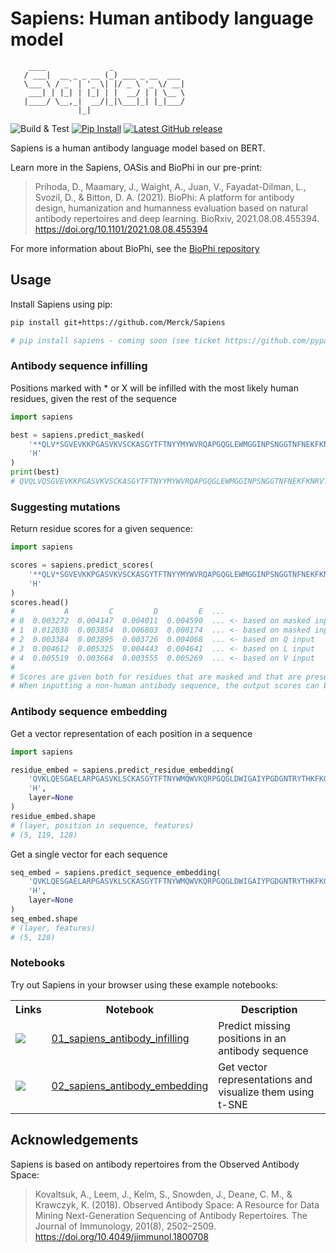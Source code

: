 # Sapiens: Human antibody language model

```
    ____              _                
   / ___|  __ _ _ __ (_) ___ _ __  ___ 
   \___ \ / _` | '_ \| |/ _ \ '_ \/ __|
    ___| | |_| | |_| | |  __/ | | \__ \
   |____/ \__,_|  __/|_|\___|_| |_|___/
               |_|                    
```

<p>
<img src="https://github.com/Merck/Sapiens/actions/workflows/python-package-conda.yml/badge.svg"
    alt="Build & Test"></a>
<a href="https://pypi.org/project/sapiens/">
    <img src="https://img.shields.io/pypi/dm/sapiens"
        alt="Pip Install"></a>
<a href="https://github.com/Merck/Sapiens/releases">
    <img src="https://img.shields.io/github/v/release/Merck/Sapiens?include_prereleases"
        alt="Latest GitHub release"></a>
</p>

Sapiens is a human antibody language model based on BERT.

Learn more in the Sapiens, OASis and BioPhi in our pre-print:

> Prihoda, D., Maamary, J., Waight, A., Juan, V., Fayadat-Dilman, L., Svozil, D., & Bitton, D. A. (2021). 
> BioPhi: A platform for antibody design, humanization and humanness evaluation based on natural antibody repertoires and deep learning. BioRxiv, 2021.08.08.455394. https://doi.org/10.1101/2021.08.08.455394

For more information about BioPhi, see the [BioPhi repository](https://github.com/Merck/BioPhi)

## Usage

Install Sapiens using pip:
```bash
pip install git+https://github.com/Merck/Sapiens

# pip install sapiens - coming soon (see ticket https://github.com/pypa/pypi-support/issues/1651)
```

### Antibody sequence infilling

Positions marked with * or X will be infilled with the most likely human residues, given the rest of the sequence

```python
import sapiens

best = sapiens.predict_masked(
    '**QLV*SGVEVKKPGASVKVSCKASGYTFTNYYMYWVRQAPGQGLEWMGGINPSNGGTNFNEKFKNRVTLTTDSSTTTAYMELKSLQFDDTAVYYCARRDYRFDMGFDYWGQGTTVTVSS',
    'H'
)
print(best)
# QVQLVQSGVEVKKPGASVKVSCKASGYTFTNYYMYWVRQAPGQGLEWMGGINPSNGGTNFNEKFKNRVTLTTDSSTTTAYMELKSLQFDDTAVYYCARRDYRFDMGFDYWGQGTTVTVSS
```

### Suggesting mutations

Return residue scores for a given sequence:

```python
import sapiens

scores = sapiens.predict_scores(
    '**QLV*SGVEVKKPGASVKVSCKASGYTFTNYYMYWVRQAPGQGLEWMGGINPSNGGTNFNEKFKNRVTLTTDSSTTTAYMELKSLQFDDTAVYYCARRDYRFDMGFDYWGQGTTVTVSS',
    'H'
)
scores.head()
#           A         C         D         E  ...
# 0  0.003272  0.004147  0.004011  0.004590  ... <- based on masked input
# 1  0.012038  0.003854  0.006803  0.008174  ... <- based on masked input
# 2  0.003384  0.003895  0.003726  0.004068  ... <- based on Q input
# 3  0.004612  0.005325  0.004443  0.004641  ... <- based on L input
# 4  0.005519  0.003664  0.003555  0.005269  ... <- based on V input
#
# Scores are given both for residues that are masked and that are present. 
# When inputting a non-human antibody sequence, the output scores can be used for humanization.
```

### Antibody sequence embedding

Get a vector representation of each position in a sequence

```python
import sapiens

residue_embed = sapiens.predict_residue_embedding(
    'QVKLQESGAELARPGASVKLSCKASGYTFTNYWMQWVKQRPGQGLDWIGAIYPGDGNTRYTHKFKGKATLTADKSSSTAYMQLSSLASEDSGVYYCARGEGNYAWFAYWGQGTTVTVSS', 
    'H', 
    layer=None
)
residue_embed.shape
# (layer, position in sequence, features)
# (5, 119, 128)
```

Get a single vector for each sequence

```python
seq_embed = sapiens.predict_sequence_embedding(
    'QVKLQESGAELARPGASVKLSCKASGYTFTNYWMQWVKQRPGQGLDWIGAIYPGDGNTRYTHKFKGKATLTADKSSSTAYMQLSSLASEDSGVYYCARGEGNYAWFAYWGQGTTVTVSS', 
    'H', 
    layer=None
)
seq_embed.shape
# (layer, features)
# (5, 128)
```

### Notebooks

Try out Sapiens in your browser using these example notebooks:

<table>
    <tr><th>Links</th><th>Notebook</th><th>Description</th></tr>
    <tr>
        <td>
            <a href="https://mybinder.org/v2/gh/Merck/Sapiens/main?labpath=notebooks%2F01_sapiens_antibody_infilling.ipynb"><img src="https://mybinder.org/badge_logo.svg" /></a>
        </td>
        <td><a href="notebooks/01_sapiens_antibody_infilling.ipynb">01_sapiens_antibody_infilling</a></td>
        <td>Predict missing positions in an antibody sequence</td>
    </tr>
    <tr>
        <td>
            <a href="https://mybinder.org/v2/gh/Merck/Sapiens/main?labpath=notebooks%2F02_sapiens_antibody_embedding.ipynb"><img src="https://mybinder.org/badge_logo.svg" /></a>
        </td>
        <td><a href="notebooks/02_sapiens_antibody_embedding.ipynb">02_sapiens_antibody_embedding</a></td>
        <td>Get vector representations and visualize them using t-SNE</td>
    </tr>
</table>


## Acknowledgements

Sapiens is based on antibody repertoires from the Observed Antibody Space:

> Kovaltsuk, A., Leem, J., Kelm, S., Snowden, J., Deane, C. M., & Krawczyk, K. (2018). Observed Antibody Space: A Resource for Data Mining Next-Generation Sequencing of Antibody Repertoires. The Journal of Immunology, 201(8), 2502–2509. https://doi.org/10.4049/jimmunol.1800708

